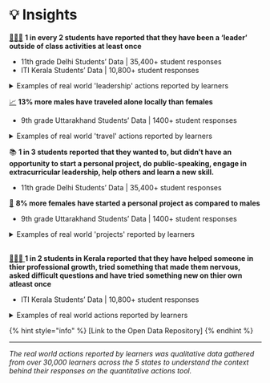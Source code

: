 # 💡 Insights

[🧑‍🤝‍🧑](https://emojipedia.org/people-holding-hands) **1 in every 2 students have reported that they have been a ‘leader’ outside of class activities at least once**

* 11th grade Delhi Students’ Data | 35,400+ student responses
* ITI Kerala Students’ Data | 10,800+ student responses

<details>

<summary>Examples of real world 'leadership' actions reported by learners</summary>

* Captaining sports teams - cricket, football, etc,&#x20;
* Cultural - dance, music, poem recitation&#x20;
* Extra curriculars - Clubs and organisations, student elections
* Positions of Civic Responsibility - NSS, NCC, SFI (Students' Federation of India)

</details>



[📈](https://emojipedia.org/chart-increasing) **13% more males have traveled alone locally than females**&#x20;

* 9th grade Uttarakhand Students’ Data | 1400+ student responses

<details>

<summary>Examples of real world 'travel' actions reported by learners</summary>

* Sightseeing and Leisure - Exploring parks&#x20;
* Visiting family relatives and family events
* Solo shopping and market exploration

</details>



📚 **1 in 3 students reported that they wanted to, but didn’t have an opportunity to start a personal project, do public-speaking, engage in extracurricular leadership, help others and learn a new skill.**

* 11th grade Delhi Students’ Data | 35,400+ student responses



[👩](https://emojipedia.org/woman) **8% more females have started a personal project as compared to males**

* 9th grade Uttarakhand Students’ Data | 1400+ student responses

<details>

<summary>Examples of real world 'projects' reported by learners</summary>

A majority of females indicated that they have embraced creating handmade items and engaging in crafts, such as art projects, jewelry design, and home decor, as their personal pursuits.

</details>

[\
🧑‍🤝‍🧑 ](https://emojipedia.org/people-holding-hands)**1 in 2 students in Kerala reported that they have helped someone in thier professional growth, tried something that made them nervous, asked difficult questions and have tried something new on thier own atleast once**

* ITI Kerala Students’ Data | 10,800+ student responses

<details>

<summary>Examples of real world actions reported by learners</summary>

* Academic assistance: Helping with tutoring, explaining concepts, homework, assignments,
* Career guidance:  Offering guidance on career paths, professions, job markets, resume writing, and interview preparation
* Other: Providing emotional support, personal advice

</details>

{% hint style="info" %}
\[Link to the Open Data Repository]
{% endhint %}

***

_The real world actions reported by learners was qualitative data gathered from over 30,000 learners across the 5 states to understand the context behind their responses on the quantitative actions tool._
